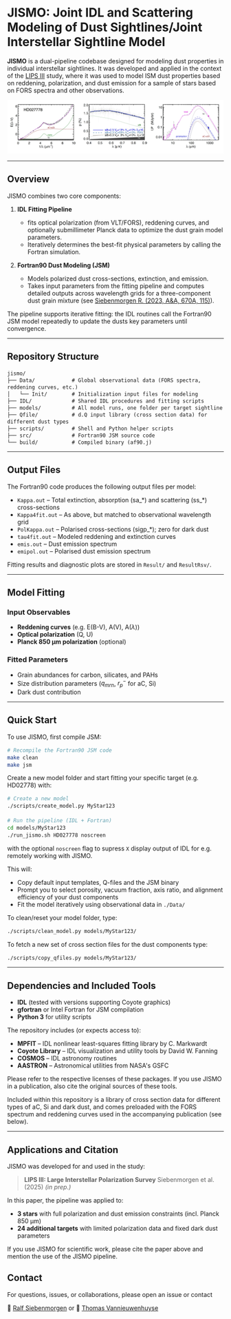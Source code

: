 # JISMO: Joint IDL and Scattering Modeling of Dust Sightlines/Joint Interstellar Sightline Model

**JISMO** is a dual-pipeline codebase designed for modeling dust properties in individual interstellar sightlines. It was developed and applied in the context of the [LIPS III](#applications-and-citation) study, where it was used to model ISM dust properties based on reddening, polarization, and dust emission for a sample of stars based on FORS spectra and other observations.

![](./HD027778.png?raw=true "JISMO Header")

---

## Overview

JISMO combines two core components:

1. **IDL Fitting Pipeline**

   * fits optical polarization (from VLT/FORS), reddening curves, and optionally submillimeter Planck data to optimize the dust grain model parameters.
   * Iteratively determines the best-fit physical parameters by calling the Fortran simulation.

2. **Fortran90 Dust Modeling (JSM)**

   * Models polarized dust cross-sections, extinction, and emission.
   * Takes input parameters from the fitting pipeline and computes detailed outputs across wavelength grids for a three-component dust grain mixture (see [Siebenmorgen R. (2023, A&A, 670A, 115)](https://arxiv.org/abs/2211.10146)).

The pipeline supports iterative fitting: the IDL routines call the Fortran90 JSM model repeatedly to update the dusts key parameters until convergence.

---

## Repository Structure

```
jismo/
├── Data/            # Global observational data (FORS spectra, reddening curves, etc.)
│   └── Init/        # Initialization input files for modeling
├── IDL/             # Shared IDL procedures and fitting scripts
├── models/          # All model runs, one folder per target sightline
├── Qfile/           # d.Q input library (cross section data) for different dust types
├── scripts/         # Shell and Python helper scripts
├── src/             # Fortran90 JSM source code
└── build/           # Compiled binary (af90.j)
```

---

## Output Files

The Fortran90 code produces the following output files per model:

* `Kappa.out` – Total extinction, absorption (sa\_\*) and scattering (ss\_\*) cross-sections
* `Kappa4fit.out` – As above, but matched to observational wavelength grid
* `PolKappa.out` – Polarised cross-sections (sigp\_\*); zero for dark dust
* `tau4fit.out` – Modeled reddening and extinction curves
* `emis.out` – Dust emission spectrum
* `emipol.out` – Polarised dust emission spectrum

Fitting results and diagnostic plots are stored in `Result/` and `ResultRsv/`.

---

## Model Fitting

### Input Observables

* **Reddening curves** (e.g. E(B-V), A(V), A($\lambda$))
* **Optical polarization** (Q, U)
* **Planck 850 μm polarization** (optional)

### Fitted Parameters

* Grain abundances for carbon, silicates, and PAHs
* Size distribution parameters ($q_{mrn}$, $r^{-}_{p}$ for aC, Si)
* Dark dust contribution

---

## Quick Start

To use JISMO, first compile JSM:

```bash
# Recompile the Fortran90 JSM code
make clean
make jsm
```

Create a new model folder and start fitting your specific target (e.g. HD02778) with:

```bash
# Create a new model
./scripts/create_model.py MyStar123

# Run the pipeline (IDL + Fortran)
cd models/MyStar123 
./run_jismo.sh HD027778 noscreen
```

with the optional `noscreen` flag to supress `X` display output of IDL for e.g. remotely working with JISMO.

This will:

* Copy default input templates, Q-files and the JSM binary
* Prompt you to select porosity, vacuum fraction, axis ratio, and alignment efficiency of your dust components
* Fit the model iteratively using observational data in `./Data/`

To clean/reset your model folder, type:

```bash
./scripts/clean_model.py models/MyStar123/
```

To fetch a new set of cross section files for the dust components type:

```bash
./scripts/copy_qfiles.py models/MyStar123/
```

---

## Dependencies and Included Tools

* **IDL** (tested with versions supporting Coyote graphics)
* **gfortran** or Intel Fortran for JSM compilation
* **Python 3** for utility scripts

The repository includes (or expects access to):

* **MPFIT** – IDL nonlinear least-squares fitting library by C. Markwardt
* **Coyote Library** – IDL visualization and utility tools by David W. Fanning
* **COSMOS** – IDL astronomy routines
* **AASTRON** – Astronomical utilities from NASA's GSFC

Please refer to the respective licenses of these packages. If you use JISMO in a publication, also cite the original sources of these tools.

Included within this repository is a library of cross section data for different types of aC, Si and dark dust, and comes preloaded with the FORS spectrum and reddening curves used in the accompanying publication (see below). 

---

## Applications and Citation

JISMO was developed for and used in the study:

> **LIPS III: Large Interstellar Polarization Survey**
> Siebenmorgen et al. (2025) *(in prep.)*

In this paper, the pipeline was applied to:

* **3 stars** with full polarization and dust emission constraints (incl. Planck 850 μm)
* **24 additional targets** with limited polarization data and fixed dark dust parameters

If you use JISMO for scientific work, please cite the paper above and mention the use of the JISMO pipeline.

<!-- ## License

JISMO is distributed under the MIT License (see `LICENSE`). The included data and third-party code components may have their own licenses.

--- -->

## Contact

For questions, issues, or collaborations, please open an issue or contact

📧 [Ralf Siebenmorgen](mailto:Ralf.Siebenmorgen@eso.org) or 📧 [Thomas Vannieuwenhuyse](mailto:thomas.vannieuwenhuyse@eso.org)
